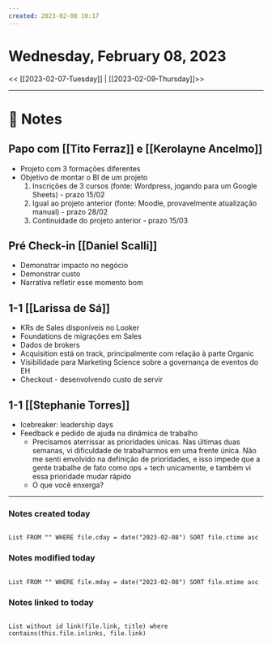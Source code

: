 ```yaml
---
created: 2023-02-08 10:17
---
```


# Wednesday, February 08, 2023

<< [[2023-02-07-Tuesday]] | [[2023-02-09-Thursday]]>>

---

# 📝 Notes
## Papo com [[Tito Ferraz]] e [[Kerolayne Ancelmo]]
- Projeto com 3 formações diferentes
- Objetivo de montar o BI de um projeto
	1. Inscrições de 3 cursos (fonte: Wordpress, jogando para um Google Sheets) - prazo 15/02
	2. Igual ao projeto anterior (fonte: Moodle, provavelmente atualização manual) - prazo 28/02
	3. Continuidade do projeto anterior - prazo 15/03

## Pré Check-in [[Daniel Scalli]]
- Demonstrar impacto no negócio
- Demonstrar custo
- Narrativa refletir esse momento bom

## 1-1 [[Larissa de Sá]]
- KRs de Sales disponíveis no Looker
- Foundations de migrações em Sales
- Dados de brokers
- Acquisition está on track, principalmente com relação à parte Organic
- Visibilidade para Marketing Science sobre a governança de eventos do EH
- Checkout - desenvolvendo custo de servir

## 1-1 [[Stephanie Torres]]
- Icebreaker: leadership days
- Feedback e pedido de ajuda na dinâmica de trabalho
	- Precisamos aterrissar as prioridades únicas. Nas últimas duas semanas, vi dificuldade de trabalharmos em uma frente única. Não me senti envolvido na definição de prioridades, e isso impede que a gente trabalhe de fato como ops + tech unicamente, e também vi essa prioridade mudar rápido
	- O que você enxerga?

---

### Notes created today

```dataview

List FROM "" WHERE file.cday = date("2023-02-08") SORT file.ctime asc

```

### Notes modified today

```dataview

List FROM "" WHERE file.mday = date("2023-02-08") SORT file.mtime asc

```

### Notes linked to today

```dataview 

List without id link(file.link, title) where contains(this.file.inlinks, file.link)

```